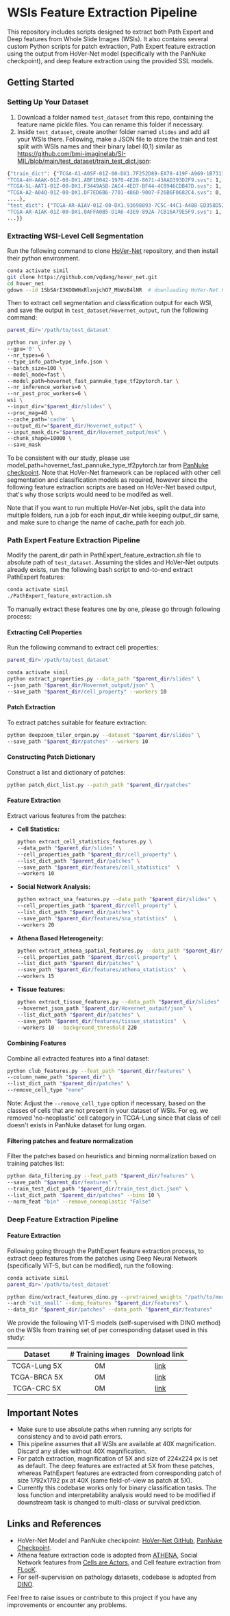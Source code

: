 # WSIs Feature Extraction Pipeline

This repository includes scripts designed to extract both Path Expert and Deep features from Whole Slide Images (WSIs). It also contains several custom Python scripts for patch extraction, Path Expert feature extraction using the output from HoVer-Net model (specifically with the PanNuke checkpoint), and deep feature extraction using the provided SSL models.

## Getting Started

### Setting Up Your Dataset

1. Download a folder named `test_dataset` from this repo, containing the feature name pickle files. You can rename this folder if necessary.
2. Inside `test_dataset`, create another folder named `slides` and add all your WSIs there. Following, make a JSON file to store the train and test split with WSIs names and their binary label (0,1) similar as https://github.com/bmi-imaginelab/SI-MIL/blob/main/test_dataset/train_test_dict.json:


```bash
{"train_dict": {"TCGA-A1-A0SF-01Z-00-DX1.7F252D89-EA78-419F-A969-1B7313D77499.svs": 0,
"TCGA-4H-AAAK-01Z-00-DX1.ABF1B042-1970-4E28-8671-43AAD393D2F9.svs": 1,
"TCGA-5L-AAT1-01Z-00-DX1.F3449A5B-2AC4-4ED7-BF44-4C8946CDB47D.svs": 1,
"TCGA-A2-A04Q-01Z-00-DX1.DF7ED6B6-7701-486D-9007-F26B6F0682C4.svs": 0,
....},
"test_dict": {"TCGA-AR-A1AV-01Z-00-DX1.93698893-7C5C-44C1-A488-ED358D523693.svs": 0,
"TCGA-AR-A1AK-01Z-00-DX1.0AFFA0B5-D1A6-43E9-892A-7CB16A79E5F9.svs": 1,
...}}
```


### Extracting WSI-Level Cell Segmentation

Run the following command to clone [HoVer-Net](https://github.com/vqdang/hover_net.git) repository, and then install their python environment. 

```bash
conda activate simil
git clone https://github.com/vqdang/hover_net.git
cd hover_net
gdown --id 1SbSArI3KOOWHxRlxnjchO7_MbWzB4lNR  # downloading HoVer-Net PanNuke checkpoint
```

Then to extract cell segmentation and classification output for each WSI, and save the output in `test_dataset/Hovernet_output`, run the following command:

```bash
parent_dir='/path/to/test_dataset'

python run_infer.py \
--gpu='0' \
--nr_types=6 \
--type_info_path=type_info.json \
--batch_size=100 \
--model_mode=fast \
--model_path=hovernet_fast_pannuke_type_tf2pytorch.tar \
--nr_inference_workers=6 \
--nr_post_proc_workers=6 \
wsi \
--input_dir="$parent_dir/slides" \
--proc_mag=40 \
--cache_path='cache' \
--output_dir="$parent_dir/Hovernet_output" \
--input_mask_dir="$parent_dir/Hovernet_output/msk" \
--chunk_shape=10000 \
--save_mask
```

To be consistent with our study, please use model_path=hovernet_fast_pannuke_type_tf2pytorch.tar from [PanNuke checkpoint](https://drive.google.com/file/d/1SbSArI3KOOWHxRlxnjchO7_MbWzB4lNR/view). Note that HoVer-Net framework can be replaced with other cell segmentation and classification models as required, however since the following feature extraction scripts are based on HoVer-Net based output, that's why those scripts would need to be modifed as well. 

Note that if you want to run multiple HoVer-Net jobs, split the data into multiple folders, run a job for each input_dir while keeping output_dir same, and make sure to change the name of cache_path for each job. 

### Path Expert Feature Extraction Pipeline

Modify the parent_dir path in PathExpert_feature_extraction.sh file to absolute path of `test_dataset`. Assuming the slides and HoVer-Net outputs already exists, run the following bash script to end-to-end extract PathExpert features:
```bash
conda activate simil
./PathExpert_feature_extraction.sh
```

To manually extract these features one by one, please go through following process:

#### Extracting Cell Properties

Run the following command to extract cell properties:

```bash
parent_dir='/path/to/test_dataset'

conda activate simil
python extract_properties.py --data_path "$parent_dir/slides" \
--json_path "$parent_dir/Hovernet_output/json" \
--save_path "$parent_dir/cell_property" --workers 10
```

#### Patch Extraction

To extract patches suitable for feature extraction:

```bash
python deepzoom_tiler_organ.py --dataset "$parent_dir/slides" \
--save_path "$parent_dir/patches" --workers 10
```

#### Constructing Patch Dictionary

Construct a list and dictionary of patches:

```bash
python patch_dict_list.py --patch_path "$parent_dir/patches"
```

#### Feature Extraction

Extract various features from the patches:

- **Cell Statistics:**

  ```bash
  python extract_cell_statistics_features.py \
  --data_path "$parent_dir/slides" \
  --cell_properties_path "$parent_dir/cell_property" \
  --list_dict_path "$parent_dir/patches" \
  --save_path "$parent_dir/features/cell_statistics"  \
  --workers 10
  ```

- **Social Network Analysis:**

  ```bash
  python extract_sna_features.py --data_path "$parent_dir/slides" \
  --cell_properties_path "$parent_dir/cell_property" \
  --list_dict_path "$parent_dir/patches" \
  --save_path "$parent_dir/features/sna_statistics"  \
  --workers 20
  ```

- **Athena Based Heterogeneity:**

  ```bash
  python extract_athena_spatial_features.py --data_path "$parent_dir/slides" \
  --cell_properties_path "$parent_dir/cell_property" \
  --list_dict_path "$parent_dir/patches" \
  --save_path "$parent_dir/features/athena_statistics"  \
  --workers 15
  ```

- **Tissue features:**

  ```bash
  python extract_tissue_features.py --data_path "$parent_dir/slides" \
  --hovernet_json_path "$parent_dir/Hovernet_output/json" \
  --list_dict_path "$parent_dir/patches" \
  --save_path "$parent_dir/features/tissue_statistics"  \
  --workers 10 --background_threshold 220
  ```


#### Combining Features

Combine all extracted features into a final dataset:

```bash
python club_features.py --feat_path "$parent_dir/features" \
--column_name_path "$parent_dir" \
--list_dict_path "$parent_dir/patches" \
--remove_cell_type "none"
```

Note: Adjust the `--remove_cell_type` option if necessary, based on the classes of cells that are not present in your dataset of WSIs. For eg. we removed 'no-neoplastic' cell category in TCGA-Lung since that class of cell doesn't exists in PanNuke dataset for lung organ.

#### Filtering patches and feature normalization

Filter the patches based on heuristics and binning normalization based on training patches list:

```bash
python data_filtering.py --feat_path "$parent_dir/features" \
--save_path "$parent_dir/features" \
--train_test_dict_path "$parent_dir/train_test_dict.json" \
--list_dict_path "$parent_dir/patches" --bins 10 \
--norm_feat "bin" --remove_noneoplastic "False"

```

### Deep Feature Extraction Pipeline

#### Feature Extraction

Following going through the PathExpert feature extraction process, to extract deep features from the patches using Deep Neural Network (specifically ViT-S, but can be modified), run the following:

```bash
conda activate simil
parent_dir='/path/to/test_dataset'

python dino/extract_features_dino.py --pretrained_weights "/path/to/model/weights" \
--arch 'vit_small' --dump_features "$parent_dir/features" \
--data_dir "$parent_dir/patches" --data_path "$parent_dir/features"
```

We provide the following VIT-S models (self-supervised with DINO method) on the WSIs from training set of per corresponding dataset used in this study:

|  Dataset | # Training  images | Download link |
|:--------:|:------------------:|:-------------:|
| TCGA-Lung 5X |       0M       |   [link](a)            |
| TCGA-BRCA 5X |        0M      |   [link](a)            |
| TCGA-CRC 5X |        0M      |   [link](a)            |




## Important Notes

- Make sure to use absolute paths when running any scripts for consistency and to avoid path errors.
- This pipeline assumes that all WSIs are available at 40X magnification. Discard any slides without 40X magnification.
- For patch extraction, magnification of 5X and size of 224x224 px is set as default. The deep features are extracted at 5X from these patches, whereas PathExpert features are extracted from corresponding patch of size 1792x1792 px at 40X (same field-of-view as patch at 5X).
- Currently this codebase works only for binary classification tasks. The loss function and interpretability analysis would need to be modified if downstream task is changed to multi-class or survival prediction. 

## Links and References

- HoVer-Net Model and PanNuke checkpoint: [HoVer-Net GitHub](https://github.com/vqdang/hover_net), [PanNuke Checkpoint](https://drive.google.com/file/d/1SbSArI3KOOWHxRlxnjchO7_MbWzB4lNR/view).
- Athena feature extraction code is adopted from [ATHENA](https://github.com/AI4SCR/ATHENA), Social Network features from [Cells are Actors](https://arxiv.org/abs/2106.15299), and Cell feature extraction from [FLocK](https://github.com/hacylu/FLocK).
- For self-supervision on pathology datasets, codebase is adopted from [DINO](https://github.com/facebookresearch/dino).

Feel free to raise issues or contribute to this project if you have any improvements or encounter any problems.
